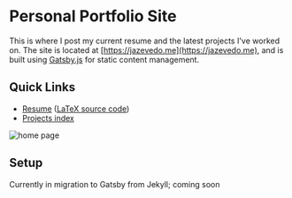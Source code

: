 # Personal Portfolio Site

This is where I post my current resume and the latest projects I've worked on. The site is located at [https://jazevedo.me](https://jazevedo.me), and is built using [Gatsby.js](https://www.gatsbyjs.org/) for static content management.

## Quick Links

- [Resume](https://jazevedo.me/resume) ([LaTeX source code](https://jazevedo.me/resume/source))
- [Projects index](https://jazevedo.me/projects)

![home page](https://i.imgur.com/YRbJ3pu.png)

## Setup

Currently in migration to Gatsby from Jekyll; coming soon
